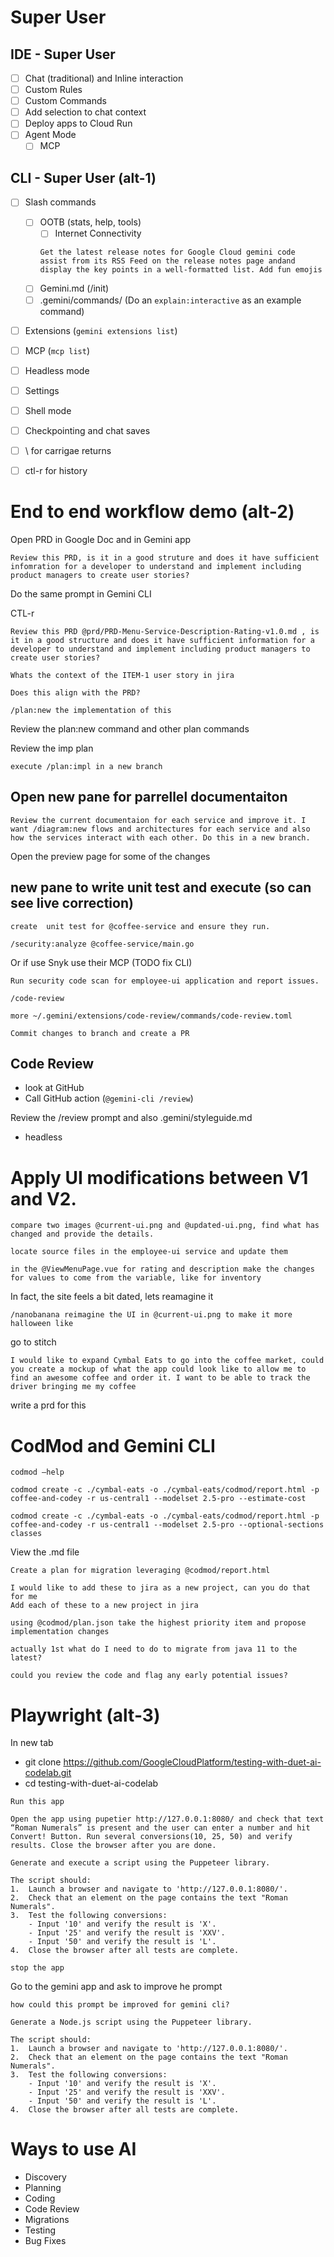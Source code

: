 # Super User

## IDE - Super User

- [ ] Chat (traditional) and Inline interaction
- [ ] Custom Rules
- [ ] Custom Commands
- [ ] Add selection to chat context
- [ ] Deploy apps to Cloud Run
- [ ] Agent Mode
    - [ ] MCP

## CLI -  Super User (alt-1)
- [ ] Slash commands
    - [ ] OOTB (stats, help, tools)
        - [ ] Internet Connectivity 
        ```
        Get the latest release notes for Google Cloud gemini code assist from its RSS Feed on the release notes page andand display the key points in a well-formatted list. Add fun emojis
        ```
    - [ ] Gemini.md (/init)
    - [ ] .gemini/commands/ (Do an `explain:interactive` as an example command)
- [ ] Extensions (`gemini extensions list`)
- [ ] MCP (`mcp list`)
- [ ] Headless mode
- [ ] Settings
- [ ] Shell mode
- [ ] Checkpointing and chat saves
- [ ] \ for carrigae returns
- [ ] ctl-r for history


# End to end workflow demo (alt-2)

Open PRD in Google Doc and in Gemini app

```
Review this PRD, is it in a good struture and does it have sufficient infomration for a developer to understand and implement including product managers to create user stories?
```

Do the same prompt in Gemini CLI

CTL-r
```
Review this PRD @prd/PRD-Menu-Service-Description-Rating-v1.0.md , is it in a good structure and does it have sufficient information for a developer to understand and implement including product managers to create user stories?
```

```
Whats the context of the ITEM-1 user story in jira
```

```
Does this align with the PRD?
```

```
/plan:new the implementation of this
```
Review the plan:new command and other plan commands

Review the imp plan

```
execute /plan:impl in a new branch
```

## Open new pane for parrellel documentaiton

```
Review the current documentaion for each service and improve it. I want /diagram:new flows and architectures for each service and also how the services interact with each other. Do this in a new branch.
```

Open the preview page for some of the changes

## new pane to write unit test and execute (so can see live correction)

```
create  unit test for @coffee-service and ensure they run.
```


```
/security:analyze @coffee-service/main.go
```

Or if use Snyk use their MCP (TODO fix CLI)
```
Run security code scan for employee-ui application and report issues.
```

```
/code-review
```

```
more ~/.gemini/extensions/code-review/commands/code-review.toml
```

```
Commit changes to branch and create a PR
```

## Code Review

- look at GitHub
- Call GitHub action (`@gemini-cli /review`)

Review the /review prompt and also .gemini/styleguide.md

- headless



# Apply UI modifications between V1 and V2.

```
compare two images @current-ui.png and @updated-ui.png, find what has changed and provide the details.
```

```
locate source files in the employee-ui service and update them
```

```
in the @ViewMenuPage.vue for rating and description make the changes for values to come from the variable, like for inventory
```

In fact, the site feels a bit dated, lets reamagine it 

```
/nanobanana reimagine the UI in @current-ui.png to make it more halloween like
```

go to stitch

```
I would like to expand Cymbal Eats to go into the coffee market, could you create a mockup of what the app could look like to allow me to find an awesome coffee and order it. I want to be able to track the driver bringing me my coffee
```

write a prd for this




# CodMod and Gemini CLI

```
codmod –help
```

```
codmod create -c ./cymbal-eats -o ./cymbal-eats/codmod/report.html -p coffee-and-codey -r us-central1 --modelset 2.5-pro --estimate-cost
```

```
codmod create -c ./cymbal-eats -o ./cymbal-eats/codmod/report.html -p coffee-and-codey -r us-central1 --modelset 2.5-pro --optional-sections classes
```

View the .md file

```
Create a plan for migration leveraging @codmod/report.html 
```

```
I would like to add these to jira as a new project, can you do that for me
Add each of these to a new project in jira
```

```
using @codmod/plan.json take the highest priority item and propose implementation changes
```

```
actually 1st what do I need to do to migrate from java 11 to the latest?
```

```
could you review the code and flag any early potential issues? 
```


# Playwright (alt-3)

In new tab
* git clone https://github.com/GoogleCloudPlatform/testing-with-duet-ai-codelab.git
* cd testing-with-duet-ai-codelab


```
Run this app
```


```
Open the app using pupetier http://127.0.0.1:8080/ and check that text “Roman Numerals” is present and the user can enter a number and hit Convert! Button. Run several conversions(10, 25, 50) and verify results. Close the browser after you are done.
```

```
Generate and execute a script using the Puppeteer library.

The script should:
1.  Launch a browser and navigate to 'http://127.0.0.1:8080/'.
2.  Check that an element on the page contains the text "Roman Numerals".
3.  Test the following conversions:
    - Input '10' and verify the result is 'X'.
    - Input '25' and verify the result is 'XXV'.
    - Input '50' and verify the result is 'L'.
4.  Close the browser after all tests are complete.
```

```
stop the app
```

Go to the gemini app and ask to improve he prompt

```
how could this prompt be improved for gemini cli?

Generate a Node.js script using the Puppeteer library.

The script should:
1.  Launch a browser and navigate to 'http://127.0.0.1:8080/'.
2.  Check that an element on the page contains the text "Roman Numerals".
3.  Test the following conversions:
    - Input '10' and verify the result is 'X'.
    - Input '25' and verify the result is 'XXV'.
    - Input '50' and verify the result is 'L'.
4.  Close the browser after all tests are complete.
```


# Ways to use AI
* Discovery 
* Planning
* Coding
* Code Review
* Migrations
* Testing
* Bug Fixes